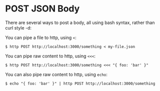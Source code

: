 # POST JSON Body
There are several ways to post a body, all using bash syntax, rather than curl style -d:

You can pipe a file to http, using `<`:
```shell
$ http POST http://localhost:3000/something < my-file.json
```

You can pipe raw content to http, using `<<<`:
```shell
$ http POST http://localhost:3000/something <<< "{ foo: 'bar' }"
```

You can also pipe raw content to http, using `echo`:
```shell
$ echo "{ foo: 'bar' }" | http POST http://localhost:3000/something
```

